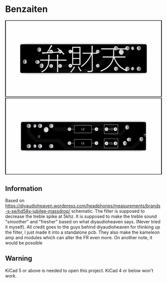 # Benzaiten


![Frontside Render](https://raw.githubusercontent.com/Gtrx0/Benzaiten/master/RENDER1.png)
![Backside Render](https://raw.githubusercontent.com/Gtrx0/Benzaiten/master/RENDER2.png)


## Information
Based on https://diyaudioheaven.wordpress.com/headphones/measurements/brands-s-se/hd58x-jubilee-massdrop/ schematic. The filter is supposed to decrease the treble spike at 5khz. It is supposed to make the treble sound "smoother" and "fresher" based on what diyaudioheaven says. (Never tried it myself). All credit goes to the guys behind diyaudioheaven for thinking up the filter, I just made it into a standalone pcb. They also make the kameleon amp and modules which can alter the FR even more. On another note, it would be possible
## Warning
KiCad 5 or above is needed to open this project. KiCad 4 or below won't work.
